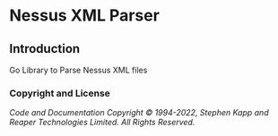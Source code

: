 # Nessus XML Parser

## Introduction

Go Library to Parse Nessus XML files

### Copyright and License

_Code and Documentation Copyright &copy; 1994-2022, Stephen Kapp and Reaper Technologies Limited. All Rights Reserved._
